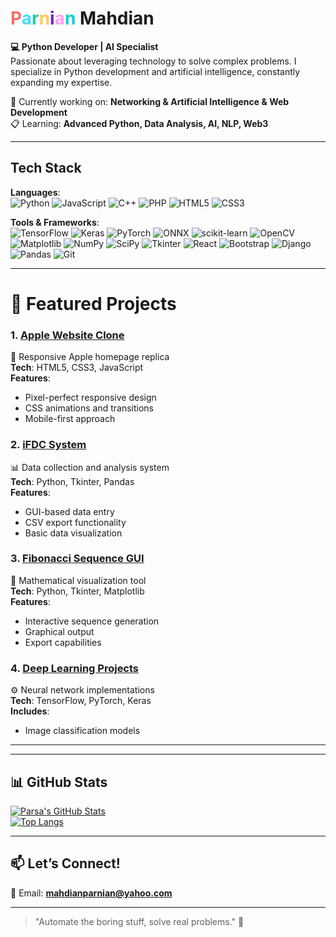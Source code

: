 

# <span style="color:#ff6b6b">P</span><span style="color:#48dbfb">a</span><span style="color:#1dd1a1">r</span><span style="color:#feca57">n</span><span style="color:#5f27cd">i</span><span style="color:#ff9ff3">a</span><span style="color:#00d2d3">n</span> Mahdian
**💻 Python Developer | AI Specialist**  
Passionate about leveraging technology to solve complex problems. I specialize in Python development and artificial intelligence, constantly expanding my expertise.


 🔬 Currently working on: **Networking & Artificial Intelligence & Web Development**  
 📋 Learning: **Advanced Python, Data Analysis, AI, NLP, Web3**  

---

##  Tech Stack  
**Languages**:  
![Python](https://img.shields.io/badge/Python-3776AB?style=for-the-badge&logo=python&logoColor=white)
![JavaScript](https://img.shields.io/badge/JavaScript-F7DF1E?style=for-the-badge&logo=javascript&logoColor=black)
![C++](https://img.shields.io/badge/C++-00599C?style=for-the-badge&logo=c%2B%2B&logoColor=white)
![PHP](https://img.shields.io/badge/PHP-777BB4?style=for-the-badge&logo=php&logoColor=white)
![HTML5](https://img.shields.io/badge/HTML5-E34F26?style=for-the-badge&logo=html5&logoColor=white)
![CSS3](https://img.shields.io/badge/CSS3-1572B6?style=for-the-badge&logo=css3&logoColor=white)  

**Tools & Frameworks**:  
![TensorFlow](https://img.shields.io/badge/TensorFlow-FF6F00?style=for-the-badge&logo=tensorflow&logoColor=white)
![Keras](https://img.shields.io/badge/Keras-D00000?style=for-the-badge&logo=keras&logoColor=white)
![PyTorch](https://img.shields.io/badge/PyTorch-EE4C2C?style=for-the-badge&logo=pytorch&logoColor=white)
![ONNX](https://img.shields.io/badge/ONNX-005CED?style=for-the-badge&logo=onnx&logoColor=white)
![scikit-learn](https://img.shields.io/badge/scikit--learn-F7931E?style=for-the-badge&logo=scikit-learn&logoColor=white)
![OpenCV](https://img.shields.io/badge/OpenCV-5C3EE8?style=for-the-badge&logo=opencv&logoColor=white)
![Matplotlib](https://img.shields.io/badge/Matplotlib-11557C?style=for-the-badge&logo=matplotlib&logoColor=white)
![NumPy](https://img.shields.io/badge/Numpy-013243?style=for-the-badge&logo=numpy&logoColor=white)
![SciPy](https://img.shields.io/badge/SciPy-8CAAE6?style=for-the-badge&logo=scipy&logoColor=white)
![Tkinter](https://img.shields.io/badge/Tkinter-3776AB?style=for-the-badge&logo=python&logoColor=white)
![React](https://img.shields.io/badge/React-61DAFB?style=for-the-badge&logo=react&logoColor=black)
![Bootstrap](https://img.shields.io/badge/Bootstrap-7952B3?style=for-the-badge&logo=bootstrap&logoColor=white)
![Django](https://img.shields.io/badge/Django-092E20?style=for-the-badge&logo=django&logoColor=white)
![Pandas](https://img.shields.io/badge/Pandas-150458?style=for-the-badge&logo=pandas&logoColor=white)
![Git](https://img.shields.io/badge/Git-F05032?style=for-the-badge&logo=git&logoColor=white)  

---

# 🚀 Featured Projects
### 1. [Apple Website Clone](https://github.com/Pmahdian/apple-website)
🔳 Responsive Apple homepage replica  
  **Tech**: HTML5, CSS3, JavaScript  
  **Features**:
- Pixel-perfect responsive design
- CSS animations and transitions
- Mobile-first approach

### 2. [iFDC System](https://github.com/Pmahdian/iFDC---FCDDWCSW)
📊 Data collection and analysis system  
  **Tech**: Python, Tkinter, Pandas  
  **Features**:
- GUI-based data entry
- CSV export functionality
- Basic data visualization

### 3. [Fibonacci Sequence GUI](https://github.com/Pmahdian/Fibonacci-Tkinter-GUI)
🔢 Mathematical visualization tool  
  **Tech**: Python, Tkinter, Matplotlib  
  **Features**:
- Interactive sequence generation
- Graphical output
- Export capabilities

### 4. [Deep Learning Projects](https://github.com/Pmahdian/Deep-Learning)
⚙️ Neural network implementations  
  **Tech**: TensorFlow, PyTorch, Keras  
  **Includes**:
- Image classification models
---
 

---

## 📊 GitHub Stats  
[![Parsa's GitHub Stats](https://github-readme-stats.vercel.app/api?username=Pmahdian&show_icons=true&theme=radical)](https://github.com/Pmahdian)  
[![Top Langs](https://github-readme-stats.vercel.app/api/top-langs/?username=Pmahdian&layout=compact&theme=radical)](https://github.com/Pmahdian)  

---

## 📫 Let’s Connect!  
📧 Email: **mahdianparnian@yahoo.com**  


---

> "Automate the boring stuff, solve real problems." 🚀
